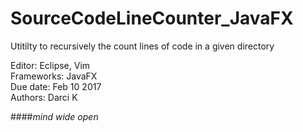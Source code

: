 # SourceCodeLineCounter_JavaFX
Utitilty to recursively the count lines of code in a given directory

Editor: Eclipse, Vim  
Frameworks: JavaFX  
Due date: Feb 10 2017  
Authors: Darci K  

####_mind wide open_

